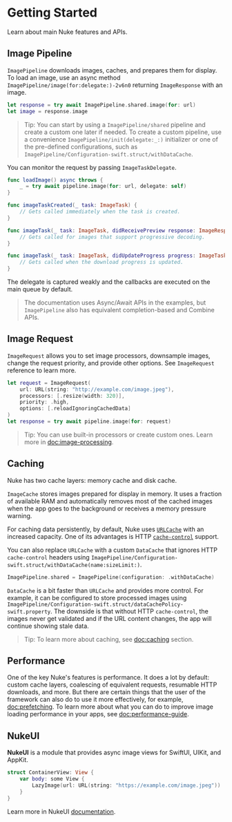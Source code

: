 # Getting Started

Learn about main Nuke features and APIs.

## Image Pipeline

``ImagePipeline`` downloads images, caches, and prepares them for display. To load an image, use an async method ``ImagePipeline/image(for:delegate:)-2v6n0`` returning ``ImageResponse`` with an image.

```swift
let response = try await ImagePipeline.shared.image(for: url)
let image = response.image
```

> Tip: You can start by using a ``ImagePipeline/shared`` pipeline and create a custom one later if needed. To create a custom pipeline, use a convenience ``ImagePipeline/init(delegate:_:)`` initializer or one of the pre-defined configurations, such as ``ImagePipeline/Configuration-swift.struct/withDataCache``.

You can monitor the request by passing ``ImageTaskDelegate``.

```swift
func loadImage() async throws {
    _ = try await pipeline.image(for: url, delegate: self)
}

func imageTaskCreated(_ task: ImageTask) {
    // Gets called immediately when the task is created.
}

func imageTask(_ task: ImageTask, didReceivePreview response: ImageResponse) {
    // Gets called for images that support progressive decoding.
}

func imageTask(_ task: ImageTask, didUpdateProgress progress: ImageTask.Progress) {
    // Gets called when the download progress is updated.
}
```

The delegate is captured weakly and the callbacks are executed on the main queue by default.

> The documentation uses Async/Await APIs in the examples, but ``ImagePipeline`` also has equivalent completion-based and Combine APIs.

## Image Request

``ImageRequest`` allows you to set image processors, downsample images, change the request priority, and provide other options. See ``ImageRequest`` reference to learn more.

```swift
let request = ImageRequest(
    url: URL(string: "http://example.com/image.jpeg"),
    processors: [.resize(width: 320)],
    priority: .high,
    options: [.reloadIgnoringCachedData]
)
let response = try await pipeline.image(for: request)
```

> Tip: You can use built-in processors or create custom ones. Learn more in <doc:image-processing>.

## Caching

Nuke has two cache layers: memory cache and disk cache.

``ImageCache`` stores images prepared for display in memory. It uses a fraction of available RAM and automatically removes most of the cached images when the app goes to the background or receives a memory pressure warning.

For caching data persistently, by default, Nuke uses [`URLCache`](https://developer.apple.com/documentation/foundation/urlcache) with an increased capacity. One of its advantages is HTTP [`cache-control`](https://developer.mozilla.org/en-US/docs/Web/HTTP/Headers/Cache-Control) support.

You can also replace `URLCache` with a custom ``DataCache`` that ignores HTTP `cache-control` headers using ``ImagePipeline/Configuration-swift.struct/withDataCache(name:sizeLimit:)``.

```swift
ImagePipeline.shared = ImagePipeline(configuration: .withDataCache)
```

``DataCache`` is a bit faster than `URLCache` and provides more control. For example, it can be configured to store processed images using ``ImagePipeline/Configuration-swift.struct/dataCachePolicy-swift.property``. The downside is that without HTTP `cache-control`, the images never get validated and if the URL content changes, the app will continue showing stale data.  

> Tip: To learn more about caching, see <doc:caching> section.

## Performance

One of the key Nuke's features is performance. It does a lot by default: custom cache layers, coalescing of equivalent requests, resumable HTTP downloads, and more. But there are certain things that the user of the framework can also do to use it more effectively, for example, <doc:prefetching>. To learn more about what you can do to improve image loading performance in your apps, see <doc:performance-guide>.

## NukeUI

**NukeUI** is a module that provides async image views for SwiftUI, UIKit, and AppKit.

```swift
struct ContainerView: View {
    var body: some View {
        LazyImage(url: URL(string: "https://example.com/image.jpeg"))
    }
}
```

Learn more in NukeUI [documentation](https://kean-docs.github.io/nukeui/documentation/nukeui/).
